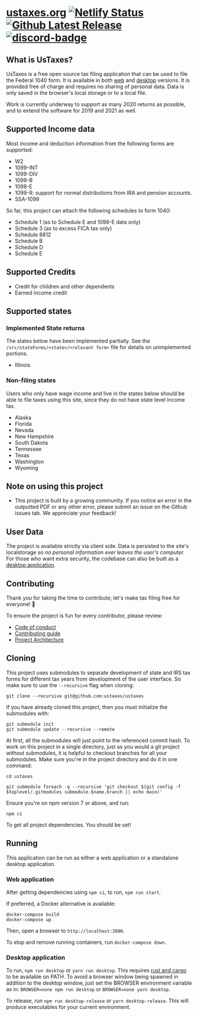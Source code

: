 # [ustaxes.org](//ustaxes.org) [![Netlify Status][netlify-badge]][netlify-url] [![Github Latest Release][release-badge]][github-release] [![discord-badge]][discord-url]

## What is UsTaxes?

UsTaxes is a free open source tax filing application that can be used to file the Federal 1040 form. It is available in both [web](https://ustaxes.org/) and [desktop](#desktop-application) versions. It is provided free of charge and requires no sharing of personal data. Data is only saved in the browser's local storage or to a local file.

Work is currently underway to support as many 2020 returns as possible, and to extend the software for 2019 and 2021 as well.

## Supported Income data

Most income and deduction information from the following forms are supported:

- W2
- 1099-INT
- 1099-DIV
- 1099-B
- 1098-E
- 1099-R: support for normal distributions from IRA and pension accounts.
- SSA-1099

So far, this project can attach the following schedules to form 1040:

- Schedule 1 (as to Schedule E and 1098-E data only)
- Schedule 3 (as to excess FICA tax only)
- Schedule 8812
- Schedule B
- Schedule D
- Schedule E

## Supported Credits

- Credit for children and other dependents
- Earned income credit

## Supported states

### Implemented State returns

The states below have been implemented partially. See the `/src/stateForms/<state>/<relevant form>` file for details on unimplemented portions.

- Illinois

### Non-filing states

Users who only have wage income and live in the states below should be able to file taxes using this site, since they do not have state level income tax.

- Alaska
- Florida
- Nevada
- New Hampshire
- South Dakota
- Tennessee
- Texas
- Washington
- Wyoming

## Note on using this project

- This project is built by a growing community. If you notice an error in the outputted PDF or any other error, please submit an issue on the Github issues tab. We appreciate your feedback!

## User Data

The project is available strictly via client side. Data is persisted to the site's localstorage so _no personal information ever leaves the user's computer._ For those who want extra security, the codebase can also be built as a [desktop application](#desktop-application).

## Contributing

Thank you for taking the time to contribute; let's make tax filing free for everyone! 🎉

To ensure the project is fun for every contributor, please review:

- [Code of conduct](docs/CODE_OF_CONDUCT.md)
- [Contributing guide](docs/CONTRIBUTING.md)
- [Project Architecture](docs/ARCHITECTURE.md)

## Cloning

This project uses submodules to separate development of state and IRS tax forms for different tax years from development of the user interface. So make sure to use the `--recursive` flag when cloning:

```
git clone --recursive git@github.com:ustaxes/ustaxes
```

If you have already cloned this project, then you must initialize the submodules with:

```
git submodule init
git submodule update --recursive --remote
```

At first, all the submodules will just point to the referenced commit hash. To work on this project in a single directory, just as you would a git project without submodules, it is helpful to checkout branches for all your submodules. Make sure you're in the project directory and do it in one command:

```
cd ustaxes

git submodule foreach -q --recursive 'git checkout $(git config -f $toplevel/.gitmodules submodule.$name.branch || echo main)'
```

Ensure you're on npm version 7 or above, and run:

```
npm ci
```

To get all project dependencies. You should be set!

## Running

This application can be run as either a web application or a standalone desktop application.

### Web application

After getting dependencies using `npm ci`, to run, `npm run start`.

If preferred, a Docker alternative is available:

```
docker-compose build
docker-compose up
```

Then, open a browser to `http://localhost:3000`.

To stop and remove running containers, run `docker-compose down`.

### Desktop application

To run, `npm run desktop` or `yarn run desktop`. This requires [rust and cargo][cargo-docs] to be available on PATH. To avoid a browser window being spawned in addition to the desktop window, just set the BROWSER environment variable as in: `BROWSER=none npm run desktop` or `BROWSER=none yarn desktop`.

To release, run `npm run desktop-release` or `yarn desktop-release`. This will produce executables for your current environment.

[netlify-badge]: https://api.netlify.com/api/v1/badges/41efe456-a85d-4fed-9fcf-55fe4d5aa7fa/deploy-status
[netlify-url]: https://app.netlify.com/sites/peaceful-joliot-d51349/deploys
[webview2]: https://developer.microsoft.com/en-us/microsoft-edge/webview2/
[cargo-docs]: https://doc.rust-lang.org/cargo/getting-started/installation.html
[discord-badge]: https://img.shields.io/discord/812156892343828500?logo=Discord
[discord-url]: https://discord.gg/dAaz472mPz
[github-release]: https://github.com/ustaxes/UsTaxes/releases/latest
[release-badge]: https://badgen.net/github/release/ustaxes/ustaxes
